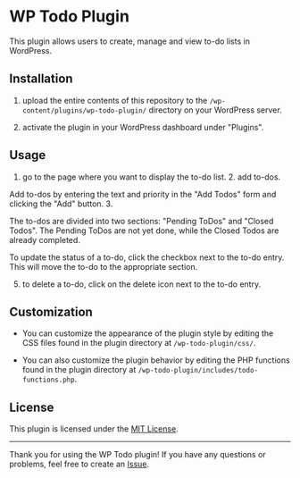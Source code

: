 # WP Todo Plugin

This plugin allows users to create, manage and view to-do lists in WordPress.

## Installation

1. upload the entire contents of this repository to the `/wp-content/plugins/wp-todo-plugin/` directory on your WordPress server.

2. activate the plugin in your WordPress dashboard under "Plugins".

## Usage

1. go to the page where you want to display the to-do list. 2. add to-dos.

Add to-dos by entering the text and priority in the "Add Todos" form and clicking the "Add" button. 3.

The to-dos are divided into two sections: "Pending ToDos" and "Closed Todos". The Pending ToDos are not yet done, while the Closed Todos are already completed.

To update the status of a to-do, click the checkbox next to the to-do entry. This will move the to-do to the appropriate section.

5. to delete a to-do, click on the delete icon next to the to-do entry.

## Customization

-   You can customize the appearance of the plugin style by editing the CSS files found in the plugin directory at `/wp-todo-plugin/css/`.

-   You can also customize the plugin behavior by editing the PHP functions found in the plugin directory at `/wp-todo-plugin/includes/todo-functions.php`.

## License

This plugin is licensed under the [MIT License](https://opensource.org/licenses/MIT).

---

Thank you for using the WP Todo plugin! If you have any questions or problems, feel free to create an [Issue](https://github.com/dein-benutzername/wp-todo-plugin/issues).